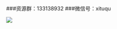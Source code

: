   ###资源群：133138932
  ###微信号：xituqu
  
  ![](http://ww4.sinaimg.cn/large/65e4f1e6gw1f82igigobuj21kw0vy47m.jpg)
  
